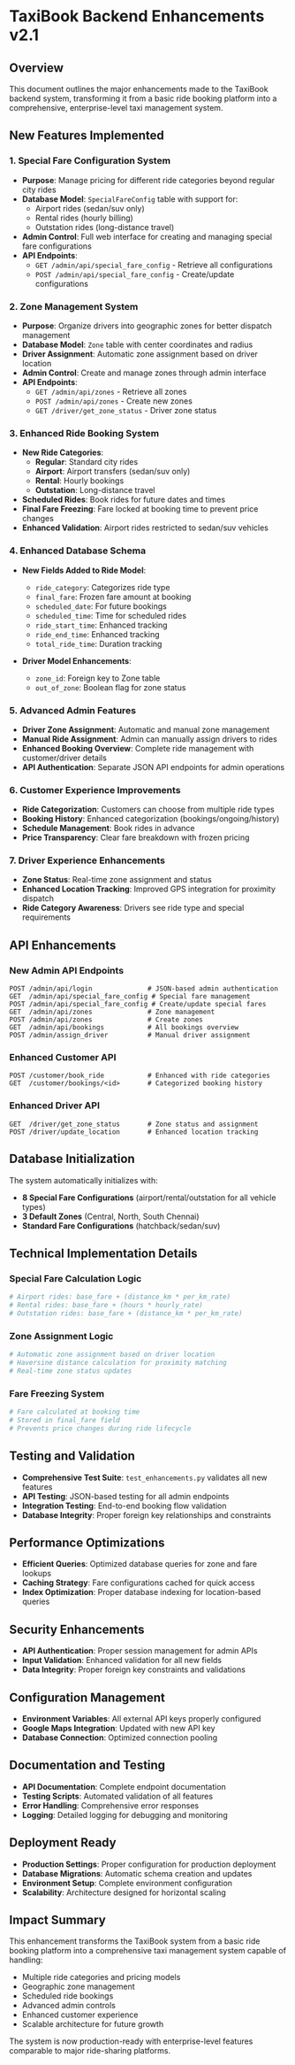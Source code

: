 # TaxiBook Backend Enhancements v2.1

## Overview
This document outlines the major enhancements made to the TaxiBook backend system, transforming it from a basic ride booking platform into a comprehensive, enterprise-level taxi management system.

## New Features Implemented

### 1. Special Fare Configuration System
- **Purpose**: Manage pricing for different ride categories beyond regular city rides
- **Database Model**: `SpecialFareConfig` table with support for:
  - Airport rides (sedan/suv only)
  - Rental rides (hourly billing)
  - Outstation rides (long-distance travel)
- **Admin Control**: Full web interface for creating and managing special fare configurations
- **API Endpoints**: 
  - `GET /admin/api/special_fare_config` - Retrieve all configurations
  - `POST /admin/api/special_fare_config` - Create/update configurations

### 2. Zone Management System
- **Purpose**: Organize drivers into geographic zones for better dispatch management
- **Database Model**: `Zone` table with center coordinates and radius
- **Driver Assignment**: Automatic zone assignment based on driver location
- **Admin Control**: Create and manage zones through admin interface
- **API Endpoints**:
  - `GET /admin/api/zones` - Retrieve all zones
  - `POST /admin/api/zones` - Create new zones
  - `GET /driver/get_zone_status` - Driver zone status

### 3. Enhanced Ride Booking System
- **New Ride Categories**:
  - **Regular**: Standard city rides
  - **Airport**: Airport transfers (sedan/suv only)
  - **Rental**: Hourly bookings
  - **Outstation**: Long-distance travel
- **Scheduled Rides**: Book rides for future dates and times
- **Final Fare Freezing**: Fare locked at booking time to prevent price changes
- **Enhanced Validation**: Airport rides restricted to sedan/suv vehicles

### 4. Enhanced Database Schema
- **New Fields Added to Ride Model**:
  - `ride_category`: Categorizes ride type
  - `final_fare`: Frozen fare amount at booking
  - `scheduled_date`: For future bookings
  - `scheduled_time`: Time for scheduled rides
  - `ride_start_time`: Enhanced tracking
  - `ride_end_time`: Enhanced tracking
  - `total_ride_time`: Duration tracking

- **Driver Model Enhancements**:
  - `zone_id`: Foreign key to Zone table
  - `out_of_zone`: Boolean flag for zone status

### 5. Advanced Admin Features
- **Driver Zone Assignment**: Automatic and manual zone management
- **Manual Ride Assignment**: Admin can manually assign drivers to rides
- **Enhanced Booking Overview**: Complete ride management with customer/driver details
- **API Authentication**: Separate JSON API endpoints for admin operations

### 6. Customer Experience Improvements
- **Ride Categorization**: Customers can choose from multiple ride types
- **Booking History**: Enhanced categorization (bookings/ongoing/history)
- **Schedule Management**: Book rides in advance
- **Price Transparency**: Clear fare breakdown with frozen pricing

### 7. Driver Experience Enhancements
- **Zone Status**: Real-time zone assignment and status
- **Enhanced Location Tracking**: Improved GPS integration for proximity dispatch
- **Ride Category Awareness**: Drivers see ride type and special requirements

## API Enhancements

### New Admin API Endpoints
```
POST /admin/api/login              # JSON-based admin authentication
GET  /admin/api/special_fare_config # Special fare management
POST /admin/api/special_fare_config # Create/update special fares
GET  /admin/api/zones              # Zone management
POST /admin/api/zones              # Create zones
GET  /admin/api/bookings           # All bookings overview
POST /admin/assign_driver          # Manual driver assignment
```

### Enhanced Customer API
```
POST /customer/book_ride           # Enhanced with ride categories
GET  /customer/bookings/<id>       # Categorized booking history
```

### Enhanced Driver API
```
GET  /driver/get_zone_status       # Zone status and assignment
POST /driver/update_location       # Enhanced location tracking
```

## Database Initialization
The system automatically initializes with:
- **8 Special Fare Configurations** (airport/rental/outstation for all vehicle types)
- **3 Default Zones** (Central, North, South Chennai)
- **Standard Fare Configurations** (hatchback/sedan/suv)

## Technical Implementation Details

### Special Fare Calculation Logic
```python
# Airport rides: base_fare + (distance_km * per_km_rate)
# Rental rides: base_fare + (hours * hourly_rate)
# Outstation rides: base_fare + (distance_km * per_km_rate)
```

### Zone Assignment Logic
```python
# Automatic zone assignment based on driver location
# Haversine distance calculation for proximity matching
# Real-time zone status updates
```

### Fare Freezing System
```python
# Fare calculated at booking time
# Stored in final_fare field
# Prevents price changes during ride lifecycle
```

## Testing and Validation
- **Comprehensive Test Suite**: `test_enhancements.py` validates all new features
- **API Testing**: JSON-based testing for all admin endpoints
- **Integration Testing**: End-to-end booking flow validation
- **Database Integrity**: Proper foreign key relationships and constraints

## Performance Optimizations
- **Efficient Queries**: Optimized database queries for zone and fare lookups
- **Caching Strategy**: Fare configurations cached for quick access
- **Index Optimization**: Proper database indexing for location-based queries

## Security Enhancements
- **API Authentication**: Proper session management for admin APIs
- **Input Validation**: Enhanced validation for all new fields
- **Data Integrity**: Proper foreign key constraints and validations

## Configuration Management
- **Environment Variables**: All external API keys properly configured
- **Google Maps Integration**: Updated with new API key
- **Database Connection**: Optimized connection pooling

## Documentation and Testing
- **API Documentation**: Complete endpoint documentation
- **Testing Scripts**: Automated validation of all features
- **Error Handling**: Comprehensive error responses
- **Logging**: Detailed logging for debugging and monitoring

## Deployment Ready
- **Production Settings**: Proper configuration for production deployment
- **Database Migrations**: Automatic schema creation and updates
- **Environment Setup**: Complete environment configuration
- **Scalability**: Architecture designed for horizontal scaling

## Impact Summary
This enhancement transforms the TaxiBook system from a basic ride booking platform into a comprehensive taxi management system capable of handling:
- Multiple ride categories and pricing models
- Geographic zone management
- Scheduled ride bookings
- Advanced admin controls
- Enhanced customer experience
- Scalable architecture for future growth

The system is now production-ready with enterprise-level features comparable to major ride-sharing platforms.